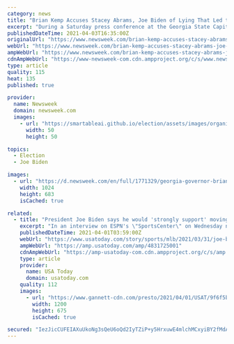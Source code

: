 ```yaml
---
category: news
title: "Brian Kemp Accuses Stacey Abrams, Joe Biden of Lying That Led to MLB All-Star Game Pullout"
excerpt: "During a Saturday press conference at the Georgia State Capitol speaking on Major League Baseball's (MLB) decision to pull the All-Star Game out of Atlanta, Governor Brian Kemp accused President Joe Biden and politician and activist Stacey Abrams of lying ..."
publishedDateTime: 2021-04-03T16:35:00Z
originalUrl: "https://www.newsweek.com/brian-kemp-accuses-stacey-abrams-joe-biden-lying-that-led-mlb-all-star-game-pullout-1580885"
webUrl: "https://www.newsweek.com/brian-kemp-accuses-stacey-abrams-joe-biden-lying-that-led-mlb-all-star-game-pullout-1580885"
ampWebUrl: "https://www.newsweek.com/brian-kemp-accuses-stacey-abrams-joe-biden-lying-that-led-mlb-all-star-game-pullout-1580885?amp=1"
cdnAmpWebUrl: "https://www-newsweek-com.cdn.ampproject.org/c/s/www.newsweek.com/brian-kemp-accuses-stacey-abrams-joe-biden-lying-that-led-mlb-all-star-game-pullout-1580885?amp=1"
type: article
quality: 115
heat: 135
published: true

provider:
  name: Newsweek
  domain: newsweek.com
  images:
    - url: "https://smartableai.github.io/election/assets/images/organizations/newsweek.com-50x50.jpg"
      width: 50
      height: 50

topics:
  - Election
  - Joe Biden

images:
  - url: "https://d.newsweek.com/en/full/1771329/georgia-governor-brian-kemp.jpg"
    width: 1024
    height: 683
    isCached: true

related:
  - title: "President Joe Biden says he would 'strongly support' moving the MLB All-Star Game out of Atlanta"
    excerpt: "In an interview on ESPN's \"SportsCenter\" on Wednesday night, President Joe Biden said that he would \"strongly support\" moving the 2021 MLB All-Star Game out of Atlanta. That was in response to a question about Major League Baseball Players Association ..."
    publishedDateTime: 2021-04-01T03:59:00Z
    webUrl: "https://www.usatoday.com/story/sports/mlb/2021/03/31/joe-biden-would-support-moving-atlanta-mlb-all-star-game/4831725001/"
    ampWebUrl: "https://amp.usatoday.com/amp/4831725001"
    cdnAmpWebUrl: "https://amp-usatoday-com.cdn.ampproject.org/c/s/amp.usatoday.com/amp/4831725001"
    type: article
    provider:
      name: USA Today
      domain: usatoday.com
    quality: 112
    images:
      - url: "https://www.gannett-cdn.com/presto/2021/04/01/USAT/9f6f5b55-21ac-4590-bd74-7f1541104454-AP_Biden.jpg?auto=webp&crop=4886,2748,x0,y0&format=pjpg&width=1200"
        width: 1200
        height: 675
        isCached: true

secured: "IezJicCUFEIAXuUkoNg3sQeU6oQd2IyTZiP+y5HrxuwE4mlchMCxyiBY2fMdAUM0ep7VOY+jHa3izOvfWvkxPkzK/v9tOWtEd99htcBeiYcp4zAt7KWuVnlj1NWECLZI4Ccg26Oa0OOO2NT/c/Pwvo6JEKSTtQZmk2Y85fB3josApgurfXF3QuKEq+qzHuoOqbQ7wG9SjGFYyS6k+CGOtIgini5aC+v8GqsIFyAuKiF7eCXbgm8jAxZgvlP9W3lX0h4EbqkfXQaHVHKhQ4y6FaS4RHjx9U0SznipaBT4EDERt0aBMEw36pbr1ttNwxsifDtavV6If6dMH/a5lPQ1T8z3naj2hoBJKDvPFM1oFOI=;fAhw6hkdG2mrMwhUj3UNfw=="
---
```


